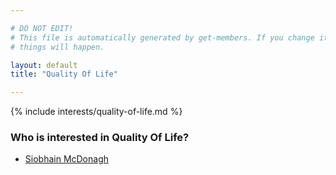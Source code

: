 ```yaml
---

# DO NOT EDIT!
# This file is automatically generated by get-members. If you change it, bad
# things will happen.

layout: default
title: "Quality Of Life"

---
```


{% include interests/quality-of-life.md %}

### Who is interested in Quality Of Life?


* [Siobhain McDonagh](/members/siobhain-mcdonagh.html)
